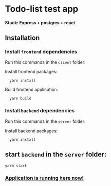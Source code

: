 # Todo-list test app

#### Stack: Express + postgres + react

## Installation
### Install `frontend` dependencies
Run this commands in the `client` folder:

Install frontend packages:
```
  yarn install
```

Build frontend application:

```
  yarn build
```

### Install `backend` dependencies
Run this commands in the `server` folder:

Install backend packages:
```
  yarn install
```

## start `backend` in the `server` folder:
```
yarn start
```

### [Application is running here now!](http://localhost:3000/)
